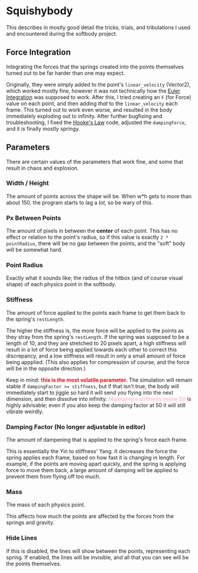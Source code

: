 # Squishybody
This describes in mostly good detail the tricks, trials, and tribulations I used and encountered during the softbody project.

## Force Integration
Integrating the forces that the springs created into the points themselves turned out to be far harder than one may expect.

Originally, they were simply added to the point's `linear_velocity` (Vector2), which worked mostly fine, however it was not technically
how the [Euler Integration](http://emweb.unl.edu/NEGAHBAN/EM373/note19/note19.htm) was supposed to work. After this, I tried creating an `F` (for Force) value on each point, and then
adding *that* to the `linear_velocity` each frame. This turned out to work even worse, and resulted in the body immediately exploding out to infinity. After further bugfixing and troubleshooting, I fixed the [Hooke's Law](https://en.wikipedia.org/wiki/Hooke%27s_law) code, adjusted the `dampingForce`, and it is finally mostly springy.

## **Parameters**
There are certain values of the parameters that work fine, and some that result in chaos and explosion.

### **Width / Height**
The amount of points across the shape will be. When w*h gets to more than about 150, the program starts to lag a *lot,* so be wary of this.

### **Px Between Points**
The amount of pixels in between the **center** of each point. This has no effect or relation to the point's radius, so if this value is exactly `2 * pointRadius`, there will be no gap between the points, and the "soft" body will be somewhat hard.

### **Point Radius**
Exactly what it sounds like; the radius of the hitbox (and of course visual shape) of each physics point in the softbody.

### **Stiffness**
The amount of force applied to the points each frame to get them back to the spring's `restLength`.

The higher the stiffness is, the more force will be applied to the points as they stray from the spring's `restLength`. If the spring was supposed to be a length of 10, and they are stretched to 20 pixels apart, a high stiffness will result in a lot of force being applied towards each other to correct this discrepancy, and a low stiffness will result in only a small amount of force being appplied. (This also applies for compression of course, and the force will be in the opposite direction.)

Keep in mind: <span style="color:red">**this is the most volatile parameter.**</span> The simulation will remain stable if `dampingFactor >= stiffness`, but if that isn't true, the body will immediately start to jiggle so hard it will send you flying into the next dimension, and then dissolve into infinity. <span style="color:pink">**Maintaing a stiffness below 50**</span> is highly advisable; even if you also keep the damping factor at 50 it will still vibrate weirdly.

### **Damping Factor** (No longer adjustable in editor)
The amount of dampening that is applied to the spring's force each frame.

This is essentially the Yin to stiffness' Yang. It decreases the force the spring applies each frame, based on how fast it is changing in length. For example, if the points are moving apart quickly, and the spring is applying force to move them back, a large amount of damping will be applied to prevent them from flying off too much.

### **Mass**
The mass of each physics point.

This affects how much the points are affected by the forces from the springs and gravity.

### **Hide Lines**
If this is disabled, the lines will show between the points, representing each spring.
If enabled, the lines will be invisible, and all that you can see will be the points themselves.